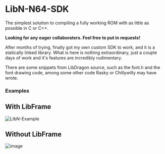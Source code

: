 # LibN-N64-SDK
The simplest solution to compiling a fully working ROM with as little as possible in C or C++.

**Looking for any eager collaboraters. Feel free to put in requests!** 

After months of trying, finally got my own custom SDK to work, and it is a statically linked library. 
What is here is nothing extraordinary, just a couple days of work and it's features are incredibly rudimentary.

There are some snippets from LibDragon source, such as the font.h and the font drawing code, among some other code Rasky or Chillywilly may have wrote.
### Examples
## With LibFrame
![LIbN-Example](https://user-images.githubusercontent.com/31579132/151407977-710cf39f-4cd8-4797-a189-cba1f2d7c9fe.png)

## Without LibFrame
![image](https://user-images.githubusercontent.com/31579132/152184181-1f0296fd-8075-4a19-9215-5497bae2e25f.png)

